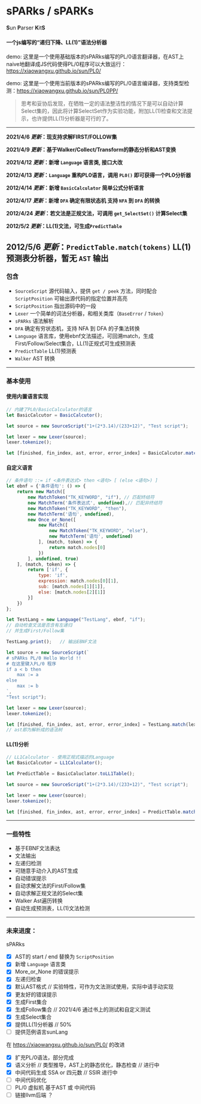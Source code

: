 # **sPARks** / **sPARKs**

**S**un **P**arser **K**it**S**

#### 一个js编写的“递归下降、LL(1)”语法分析器

demo: 这里是一个使用基础版本的sPARks编写的PL/0语言翻译器，在AST上naive地翻译成JS代码使得PL/0程序可以大致运行：https://xiaowangxu.github.io/sun/PL0/

demo: 这里是一个使用当前版本的sPARks编写的PL/0语言编译器，支持类型检测：https://xiaowangxu.github.io/sun/PL0PP/

> 思考和妥协后发现，在牺牲一定的语法整洁性的情况下是可以自动计算Select集的，因此将计算SelectSet作为实验功能，附加LL(1)检查和文法提示，也许提供LL(1)分析器是可行的了。

---
**2021/4/6 _更新_：现支持求解FIRST/FOLLOW集**

**2021/4/9 _更新_：基于Walker/Collect/Transform的静态分析和AST变换**

**2021/4/12 _更新_：新增 ```Language``` 语言类, 接口大改**

**2012/4/13 _更新_：```Language``` 重构PL0语言，调用 ```PL0()``` 即可获得一个PL0分析器**

**2012/4/14 _更新_：新增 ```BasicCalculator``` 简单公式分析语言**

**2012/4/17 _更新_：新增 ```DFA``` 确定有限状态机 支持 ```NFA``` 到 ```DFA``` 的转换**

**2012/4/24 _更新_：若文法是正规文法，可调用 ```get_SelectSet()``` 计算Select集**

**2012/5/2 _更新_：LL(1)文法，可生成```PredictTable```**

**2012/5/6 _更新_：```PredictTable.match(tokens)``` LL(1) 预测表分析器，暂无 ```AST``` 输出**
-----
### 包含
- ```SourceScript``` 源代码输入，提供 ```get / peek``` 方法，同时配合 ```ScriptPosition``` 可输出源代码的指定位置并高亮
- ```ScriptPosition``` 指出源码中的一段
- ```Lexer``` 一个简单的词法分析器，和相关类库（```BaseError``` / ```Token```）
- ```sPARks``` 语法解析
- ```DFA``` 确定有穷状态机，支持 NFA 到 DFA 的子集法转换
- ```Language``` 语言库，使用ebnf文法描述，可回溯match，生成First/Follow/Select集合，LL(1)正规式可生成预测表
- ```PredictTable``` LL(1)预测表
- ```Walker``` AST 转换

----
### 基本使用

#### 使用内置语言实现
```js
// 内建了PL0/BasicCalculator的语言
let BasicCalcutor = BasicCalcutor();

let source = new SourceScript("1+(2*3.14)/(233+12)", "Test script");

let lexer = new Lexer(source);
lexer.tokenize();

let [finished, fin_index, ast, error, error_index] = BasicCalcutor.match(lexer.tokens);
```

#### 自定义语言
```js
// 条件语句 ::= if <条件表达式> then <语句> [ (else <语句>) ]
let ebnf = {'条件语句': () => {
	return new Match([
		new MatchToken("TK_KEYWORD", "if"), // 匹配终结符
		new MatchTerm('条件表达式', undefined),// 匹配非终结符
		new MatchToken("TK_KEYWORD", "then"),
		new MatchTerm('语句', undefined),
		new Once_or_None([
			new Match([
				new MatchToken("TK_KEYWORD", "else"),
				new MatchTerm('语句', undefined)
			], (match, token) => {
				return match.nodes[0]
			})
		], undefined, true)
	], (match, token) => {
		return ['if', {
			type: 'if',
			expression: match.nodes[0][1],
			sub: [match.nodes[1][1]],
			else: [match.nodes[2][1]]
		}]
	})
};

let TestLang = new Language("TestLang", ebnf, "if");
// 自动检查文法是否含有左递归
// 并生成First/Follow集

TestLang.print();   // 输出EBNF文法

let source = new SourceScript(`
# sPARks PL/0 Hello World !!
# 在这里键入PL/0 程序
if a < b then
	max := a
else
	max := b
`, 
"Test script");

let lexer = new Lexer(source);
lexer.tokenize();

let [finished, fin_index, ast, error, error_index] = TestLang.match(lexer.tokens);
// ast即为解析成的语法树
```
#### LL(1)分析
```js
// LL1Calculator - 使用正规式描述的Language
let BasicCalcutor = LL1Calculator();

let PredictTable = BasicCaluclator.toLL1Table();

let source = new SourceScript("1+(2*3.14)/(233+12)", "Test script");

let lexer = new Lexer(source);
lexer.tokenize();

let [finished, fin_index, ast, error, error_index] = PredictTable.match(lexer.tokens);
```

---
### 一些特性
- 基于EBNF文法表达
- 文法输出
- 左递归检测
- 可随意手动介入的AST生成
- 自动错误提示
- 自动求解文法的First/Follow集
- 自动求解正规文法的Select集
- Walker Ast遍历转换
- 自动生成预测表，LL(1)文法检测

---
### **未来进度：**
sPARks
- [x] AST的 start / end 替换为 ```ScriptPosition```
- [x] 新增 ```Language``` 语言类
- [x] More_or_None 的错误提示
- [x] 左递归检查
- [x] 默认AST格式 // 实验特性，可作为文法测试使用，实际中请手动实现
- [x] 更友好的错误提示
- [x] 生成First集合
- [x] 生成Follow集合 // 2021/4/6 通过书上的测试和自定义测试
- [x] 生成Select集合
- [x] 提供LL(1)分析器 // 50%
- [ ] 提供范例语言sunLang

在 https://xiaowangxu.github.io/sun/PL0/ 的改进
- [x] 扩充PL/0语法，部分完成
- [x] 语义分析 // 类型推导，AST上的静态优化，静态检查 // 进行中
- [x] 中间代码生成 SSA or 四元数 // SSIR 进行中
- [ ] 中间代码优化
- [ ] PL/0 虚拟机 基于AST 或 中间代码
- [ ] 链接llvm后端 ？
